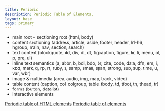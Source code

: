 ```yaml
---
title: Periodic
description: Periodic Table of Elements.
layout: base
tags: primary
---
```

- main root + sectioning root (html, body)
- content sectioning (address, article, aside, footer, header, h1-h6, hgroup, main, nav, section, search)
- text content (blockquote, dd, div, dl, dt, figcaption, figure, hr, li, menu, ol, p, pre, ul)
- inline text semantics (a, abbr, b, bdi, bdo, br, cite, code, data, dfn, em, i, kbd, mark, q, rp, rt, ruby, s, samp, small, span, strong, sub, sup, time, u, var, wbr)
- image & multimedia (area, audio, img, map, track, video)
- table content (caption, col, colgroup, table, tbody, td, tfoot, th, thead, tr)
- forms (button, datalist)
- interactive elements


[Periodic table of HTML elements](https://projects.paul-george.me/html_periodic_table/)
[Periodic table of elements](https://madebymike.github.io/html5-periodic-table/)